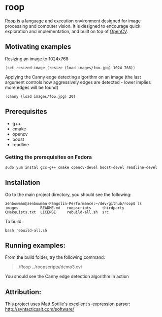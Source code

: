roop
====

Roop is a language and execution environment designed for image processing and computer vision. It is designed to encourage quick exploration and implementation, and built on top of [OpenCV][1].

[1]: http://opencv.org

Motivating examples
---------
Resizing an image to 1024x768 
```
(set resized-image (resize (load images/foo.jpg) 1024 768))
```

Applying the Canny edge detecting algorithm on an image (the last argument controls how aggressively edges are detected - lower implies more edges will be found)
```
(canny (load images/foo.jpg) 20)
```


Prerequisites
-------------
 * g++
 * cmake
 * opencv
 * boost
 * readline

### Getting the prerequisites on Fedora
```
sudo yum instal gcc-g++ cmake opencv-devel boost-devel readline-devel
```


Installation
------------

Go to the main project directory, you should see the following:
```  
zenbowman@zenbowman-Pangolin-Performance:~/dev/github/roop$ ls	
images          README.md   roopscripts     thirdparty
CMakeLists.txt  LICENSE     rebuild-all.sh  src
```

To build:
```
bash rebuild-all.sh
```  

Running examples:
-----------------
  From the build folder, try the following command:

> ./Roop ../roopscripts/demo3.cvl
    
  You should see the Canny edge detection algorithm in action


Attribution:
------------
This project uses Matt Sotille's excellent s-expression parser: http://syntacticsalt.com/software/
